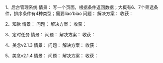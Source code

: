 1、后台管理系统
情景：
写一个页面，根据条件返回数据；大概有6、7个筛选条件，排序条件有4种类型；需要liao'biao
问题：
解决方案：
收获：

2、知款
情景：
问题：
解决方案：
收获：

3、定时任务
情景：
问题：
解决方案：
收获：

4、美念v2.1.3
情景：
问题：
解决方案：
收获：

5、美念v2.1.4
情景：
问题：
解决方案：
收获：
